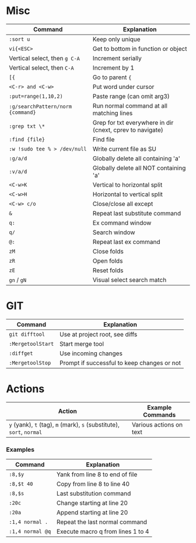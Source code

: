 # Misc 

| Command                           | Explanation                                               |
|-----------------------------------|-----------------------------------------------------------|
| `:sort u`                         | Keep only unique                                          |
| `vi{<ESC>`                        | Get to bottom in function or object                       |
| Vertical select, then `g C-A`     | Increment serially                                        |
| Vertical select, then `C-A`       | Increment by 1                                            |
| `[{`                              | Go to parent `{`                                          |
| `<C-r> and <C-w>`                 | Put word under cursor                                     |
| `:put=range(1,10,2)`              | Paste range (can omit arg3)                               |
| `:g/searchPattern/norm {command}` | Run normal command at all matching lines                  |
| `:grep txt \*`                    | Grep for txt everywhere in dir (cnext, cprev to navigate) |
| `:find {file}`                    | Find file                                                 |
| `:w !sudo tee % > /dev/null`      | Write current file as SU                                  |
| `:g/a/d`                          | Globally delete all containing 'a'                        |
| `:v/a/d`                          | Globally delete all NOT containing 'a'                    |
| `<C-w>K`                          | Vertical to horizontal split                              |
| `<C-w>H`                          | Horizontal to vertical split                              |
| `<C-w> c/o`                       | Close/close all except                                    |
| `&`                               | Repeat last substitute command                            |
| `q:`                              | Ex command window                                         |
| `q/`                              | Search window                                             |
| `@:`                              | Repeat last ex command                                    |
| `zM`                              | Close folds                                               |
| `zR`                              | Open folds                                                |
| `zE`                              | Reset folds                                               |
| `gn` / `gN`                       | Visual select search match                                |


# GIT

| Command          | Explanation                                 |
|------------------|---------------------------------------------|
| `git difftool`   | Use at project root, see diffs              |
| `:MergetoolStart`| Start merge tool                            |
| `:diffget`       | Use incoming changes                        |
| `:MergetoolStop` | Prompt if successful to keep changes or not |

# Actions

| Action                                                                   | Example Commands                      |
|--------------------------------------------------------------------------|---------------------------------------|
| `y` (yank), `t` (tag), `m` (mark), `s` (substitute), `sort`, `normal`    | Various actions on text               |

### Examples

| Command           | Explanation                      |
|-------------------|----------------------------------|
| `:8,$y`           | Yank from line 8 to end of file  |
| `:8,$t 40`        | Copy from line 8 to line 40      |
| `:8,$s`           | Last substitution command        |
| `:20c`            | Change starting at line 20       |
| `:20a`            | Append starting at line 20       |
| `:1,4 normal .`   | Repeat the last normal command   |
| `:1,4 normal @q`  | Execute macro q from lines 1 to 4|
